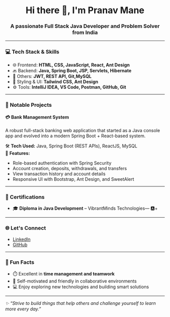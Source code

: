 <h1 align="center">Hi there 👋, I'm Pranav Mane</h1>
<h3 align="center">A passionate Full Stack Java Developer and Problem Solver from India</h3>

---

### 💻 Tech Stack & Skills

- 🌐 Frontend: **HTML, CSS, JavaScript, React, Ant Design**
- 🔙 Backend: **Java, Spring Boot, JSP, Servlets, Hibernate**
- 🧠 Others: **JWT, REST API, Git,MySQL**
- 🎨 Styling & UI: **Tailwind CSS, Ant Design**
- ⚙️ Tools: **IntelliJ IDEA, VS Code, Postman, GitHub, Git**

---

### 🚀 Notable Projects

#### 💳 **Bank Management System**  
A robust full-stack banking web application that started as a Java console app and evolved into a modern Spring Boot + React-based system.  

🛠️ **Tech Used:** Java, Spring Boot (REST APIs), ReactJS, MySQL  
🔐 **Features:**
- Role-based authentication with Spring Security  
- Account creation, deposits, withdrawals, and transfers  
- View transaction history and account details  
- Responsive UI with Bootstrap, Ant Design, and SweetAlert

---

### 📜 Certifications

- 🎓 **Diploma in Java Development** – VibrantMinds Technologies— 🅰️+

---

### 🌐 Let's Connect

- [LinkedIn](www.linkedin.com/in/pranav-mane-1655pm) <!-- Replace with your actual LinkedIn -->
- [GitHub](https://github.com/Pranav0051) <!-- Replace with your actual GitHub username -->

---

### 🎯 Fun Facts

- ⏱️ Excellent in **time management and teamwork**
- 🧠 Self-motivated and friendly in collaborative environments
- 💻 Enjoy exploring new technologies and building smart solutions

---

_✨ “Strive to build things that help others and challenge yourself to learn more every day.”_
